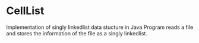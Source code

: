 # CellList
Implementation of singly linkedlist data stucture in Java
Program reads a file and stores the information of the file as a singly linkedlist.

